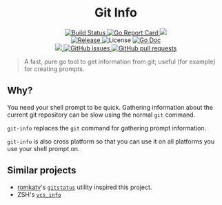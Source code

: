 <h1 align="center">Git Info</h1>
<p align="center">
    <a href="https://travis-ci.org/docwhat/go-git-info">
        <img src="https://travis-ci.org/docwhat/go-git-info.svg?branch=master" alt="Build Status" />
    </a>
    <a href="https://goreportcard.com/report/github.com/docwhat/go-git-info">
        <img src="https://goreportcard.com/badge/github.com/docwhat/go-git-info" alt="Go Report Card" />
    </a>
    <a href="https://codecov.io/gh/docwhat/go-git-info">
        <img src="https://codecov.io/gh/docwhat/go-git-info/branch/master/graph/badge.svg" />
    </a>
    <br />
    <a href="https://github.com/golang-standards/docwhat/go-git-info">
        <img src="https://img.shields.io/github/release/docwhat/go-git-info.svg" alt="Release">
    </a>
    <img src="https://img.shields.io/github/license/docwhat/go-git-info.svg" alt="License">
    <a href="http://godoc.org/github.com/docwhat/go-git-info">
        <img src="https://img.shields.io/badge/godoc-reference-blue.svg?style=flat-square" alt="Go Doc">
    </a>
    <br />
    <a href="https://github.com/docwhat/go-git-info/graphs/contributors" alt="Contributors">
        <img src="https://img.shields.io/github/contributors/docwhat/go-git-info.svg" />
    </a>
    <a href="https://github.com/docwhat/go-git-info/issues" alt="GitHub issues">
        <img alt="GitHub issues" src="https://img.shields.io/github/issues/docwhat/go-git-info.svg">
    </a>
    <a href="https://github.com/docwhat/go-git-info/pulls" alt="GitHub pull requests">
        <img alt="GitHub pull requests" src="https://img.shields.io/github/issues-pr/docwhat/go-git-info.svg">
    </a>
</p>

> A fast, pure go tool to get information from git; useful (for example)
> for creating prompts.

## Why?

You need your shell prompt to be quick. Gathering information about the
current git repository can be slow using the normal `git` command.

`git-info` replaces the `git` command for gathering prompt information.

`git-info` is also cross platform so that you can use it on all
platforms you use your shell prompt on.

## Similar projects

-   [romkatv](https://github.com/romkatv)'s
    [`gitstatus`](https://github.com/romkatv/gitstatus) utility inspired
    this project.
-   ZSH's
    [`vcs_info`](http://zsh.sourceforge.net/Doc/Release/User-Contributions.html#Version-Control-Information)
